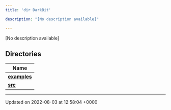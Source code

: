 ```yaml
---
title: 'dir DarkBit'

description: "[No description available]"

---
```







[No description available]

## Directories

| Name           |
| -------------- |
| **[examples](/documentation/code/darkbit/files/dir_c22fe66a09acdd480a35644f72364dc9/#dir-examples)**  |
| **[src](/documentation/code/darkbit/files/dir_334951ee08a3caf9cfbab2a24a3edd4b/#dir-src)**  |






-------------------------------

Updated on 2022-08-03 at 12:58:04 +0000
